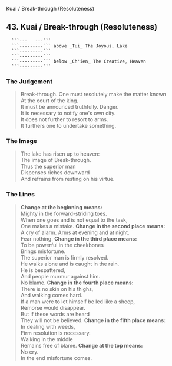 Kuai / Break-through (Resoluteness)
## 43. Kuai / Break-through (Resoluteness)
      ```---   ---```
      ```---------``` above _Tui_ The Joyous, Lake  
      ```---------```
      ```---------```
      ```---------``` below _Ch'ien_ The Creative, Heaven  
      ```---------```
### The Judgement
> Break-through. One must resolutely make the matter known  
 At the court of the king.  
 It must be announced truthfully. Danger.  
 It is necessary to notify one's own city.  
 It does not further to resort to arms.  
 It furthers one to undertake something.
### The Image
> The lake has risen up to heaven:  
 The image of Break-through.  
 Thus the superior man  
 Dispenses riches downward  
 And refrains from resting on his virtue.
### The Lines

 > **Change at the beginning means:**  
 Mighty in the forward-striding toes.  
 When one goes and is not equal to the task,  
 One makes a mistake.
 > **Change in the second place means:**  
 A cry of alarm. Arms at evening and at night.  
 Fear nothing.
 > **Change in the third place means:**  
 To be powerful in the cheekbones  
 Brings misfortune.  
 The superior man is firmly resolved.  
 He walks alone and is caught in the rain.  
 He is bespattered,  
 And people murmur against him.  
 No blame.
 > **Change in the fourth place means:**  
 There is no skin on his thighs,  
 And walking comes hard.  
 If a man were to let himself be led like a sheep,  
 Remorse would disappear.  
 But if these words are heard  
 They will not be believed.
 > **Change in the fifth place means:**  
 In dealing with weeds,  
 Firm resolution is necessary.  
 Walking in the middle  
 Remains free of blame.
 > **Change at the top means:**  
 No cry.  
 In the end misfortune comes.



